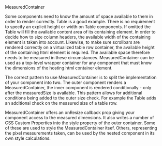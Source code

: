 MeasuredContainer

Some components need to know the amount of space available to them in order to render correctly. Table is a good example. There is no requirement to specify an explicit height or width on Table components. If omitted the Table will fill the available content area of its containing element. In order to decide how to size column headers, the available width of the containing element is taken into account. Likewise, to make sure scrollbars are rendered correctly on a virtualized table row container, the available height of the containing html element is required. The available space therefore needs to be measured in these circumstances.
MeasuredContainer can be used as a top-level wrapper container for any component that must know the dimensions of the hosting html container element.

The correct pattern to use MeasuredContainer is to split the implementation of your component into two. The outer component renders a MeasuredContainer, the inner component is rendered conditionally - only after the measuredSize is available. This pattern allows for additional conditions being added to the outer size check. For example the Table adds an additional check on the measured size of a table row.

MeasuredContainer offers an onResize callback prop giving your component access to the measured dimensions. It also writes a number of CSS Custom Properties into the style property of the outer container. Some of these are used to style the MeasuredContainer itsef. Others, representing the pixel measurements taken, can be used by the nested component in its own style calculations.
